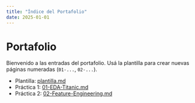 ```yaml
---
title: "Índice del Portafolio"
date: 2025-01-01
---
```


# Portafolio

Bienvenido a las entradas del portafolio. Usá la plantilla para crear nuevas páginas numeradas
(`01-...`, `02-...`).

- Plantilla: [plantilla.md](plantilla.md)
- Práctica 1: [01-EDA-Titanic.md](Practica-1/01-EDA-Titanic.md)
- Práctica 2: [02-Feature-Engineering.md](Practica-2/02-Feature-Engineering.md)
